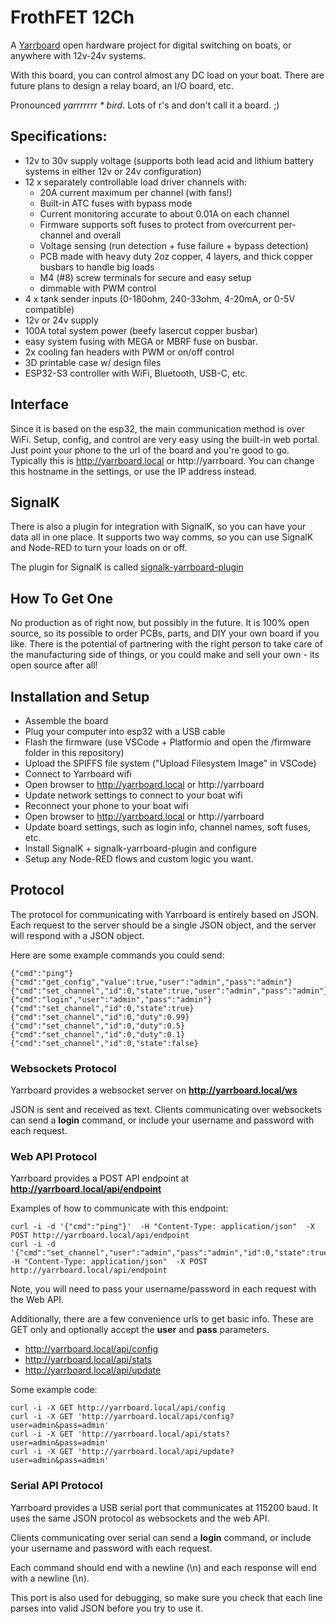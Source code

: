 # FrothFET 12Ch

A [Yarrboard](https://github.com/hoeken/yarrboard) open hardware project for digital switching on boats, or anywhere with 12v-24v systems.

With this board, you can control almost any DC load on your boat. There are future plans to design a relay board, an I/O board, etc.

Pronounced *yarrrrrrr * bird*.  Lots of r's and don't call it a board. ;)

## Specifications:

* 12v to 30v supply voltage (supports both lead acid and lithium battery systems in either 12v or 24v configuration)
* 12 x separately controllable load driver channels with:
  * 20A current maximum per channel (with fans!)
  * Built-in ATC fuses with bypass mode
  * Current monitoring accurate to about 0.01A on each channel
  * Firmware supports soft fuses to protect from overcurrent per-channel and overall
  * Voltage sensing (run detection + fuse failure + bypass detection)
  * PCB made with heavy duty 2oz copper, 4 layers, and thick copper busbars to handle big loads
  * M4 (#8) screw terminals for secure and easy setup
  * dimmable with PWM control
* 4 x tank sender inputs (0-180ohm, 240-33ohm, 4-20mA, or 0-5V compatible)
* 12v or 24v supply
* 100A total system power (beefy lasercut copper busbar)
* easy system fusing with MEGA or MBRF fuse on busbar.
* 2x cooling fan headers with PWM or on/off control
* 3D printable case w/ design files
* ESP32-S3 controller with WiFi, Bluetooth, USB-C, etc.

## Interface

Since it is based on the esp32, the main communication method is over WiFi.  Setup, config, and control are very easy using the built-in web portal.  Just point your phone to the url of the board and you're good to go.  Typically this is http://yarrboard.local or http://yarrboard.  You can change this hostname in the settings, or use the IP address instead.

## SignalK

There is also a plugin for integration with SignalK, so you can have your data all in one place.  It supports two way comms, so you can use SignalK and Node-RED to turn your loads on or off.

The plugin for SignalK is called [signalk-yarrboard-plugin](https://github.com/hoeken/signalk-yarrboard-plugin)

## How To Get One

No production as of right now, but possibly in the future.  It is 100% open source, so its possible to order PCBs, parts, and DIY your own board if you like.  There is the potential of partnering with the right person to take care of the manufacturing side of things, or you could make and sell your own - its open source after all!

## Installation and Setup

* Assemble the board
* Plug your computer into esp32 with a USB cable
* Flash the firmware (use VSCode + Platformio and open the /firmware folder in this repository)
* Upload the SPIFFS file system ("Upload Filesystem Image" in VSCode)
* Connect to Yarrboard wifi
* Open browser to http://yarrboard.local or http://yarrboard
* Update network settings to connect to your boat wifi
* Reconnect your phone to your boat wifi
* Open browser to http://yarrboard.local or http://yarrboard
* Update board settings, such as login info, channel names, soft fuses, etc.
* Install SignalK + signalk-yarrboard-plugin and configure
* Setup any Node-RED flows and custom logic you want.

## Protocol

The protocol for communicating with Yarrboard is entirely based on JSON. Each request to the server should be a single JSON object, and the server will respond with a JSON object.

Here are some example commands you could send:

```
{"cmd":"ping"}
{"cmd":"get_config","value":true,"user":"admin","pass":"admin"}
{"cmd":"set_channel","id":0,"state":true,"user":"admin","pass":"admin"}
{"cmd":"login","user":"admin","pass":"admin"}
{"cmd":"set_channel","id":0,"state":true}
{"cmd":"set_channel","id":0,"duty":0.99}
{"cmd":"set_channel","id":0,"duty":0.5}
{"cmd":"set_channel","id":0,"duty":0.1}
{"cmd":"set_channel","id":0,"state":false}
```

### Websockets Protocol

Yarrboard provides a websocket server on **http://yarrboard.local/ws**

JSON is sent and received as text.  Clients communicating over websockets can send a **login** command, or include your username and password with each request.

### Web API Protocol

Yarrboard provides a POST API endpoint at **http://yarrboard.local/api/endpoint**

Examples of how to communicate with this endpoint:

```
curl -i -d '{"cmd":"ping"}'  -H "Content-Type: application/json"  -X POST http://yarrboard.local/api/endpoint
curl -i -d '{"cmd":"set_channel","user":"admin","pass":"admin","id":0,"state":true}'  -H "Content-Type: application/json"  -X POST http://yarrboard.local/api/endpoint
```
Note, you will need to pass your username/password in each request with the Web API.

Additionally, there are a few convenience urls to get basic info.  These are GET only and optionally accept the **user** and **pass** parameters.

* http://yarrboard.local/api/config
* http://yarrboard.local/api/stats
* http://yarrboard.local/api/update

Some example code:

```
curl -i -X GET http://yarrboard.local/api/config
curl -i -X GET 'http://yarrboard.local/api/config?user=admin&pass=admin'
curl -i -X GET 'http://yarrboard.local/api/stats?user=admin&pass=admin'
curl -i -X GET 'http://yarrboard.local/api/update?user=admin&pass=admin'
```

### Serial API Protocol

Yarrboard provides a USB serial port that communicates at 115200 baud.  It uses the same JSON protocol as websockets and the web API.

Clients communicating over serial can send a **login** command, or include your username and password with each request.

Each command should end with a newline (\n) and each response will end with a newline (\n).

This port is also used for debugging, so make sure you check that each line parses into valid JSON before you try to use it.
